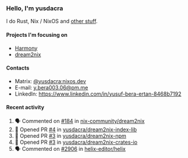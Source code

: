 ### Hello, I'm yusdacra

I do Rust, Nix / NixOS and [other stuff](https://yusdacra.gitlab.io/about).

#### Projects I'm focusing on

- [Harmony](https://harmonyapp.io)
- [dream2nix](https://github.com/nix-community/dream2nix)

#### Contacts

- Matrix: [@yusdacra:nixos.dev](https://matrix.to/#/@yusdacra:nixos.dev)
- E-mail: y.bera003.06@pm.me
- LinkedIn: https://www.linkedin.com/in/yusuf-bera-ertan-8468b7192

#### Recent activity

<!--START_SECTION:activity-->
1. 🗣 Commented on [#184](https://github.com/nix-community/dream2nix/issues/184) in [nix-community/dream2nix](https://github.com/nix-community/dream2nix)
2. 💪 Opened PR [#4](https://github.com/yusdacra/dream2nix-index-lib/pull/4) in [yusdacra/dream2nix-index-lib](https://github.com/yusdacra/dream2nix-index-lib)
3. 💪 Opened PR [#3](https://github.com/yusdacra/dream2nix-npm/pull/3) in [yusdacra/dream2nix-npm](https://github.com/yusdacra/dream2nix-npm)
4. 💪 Opened PR [#3](https://github.com/yusdacra/dream2nix-crates-io/pull/3) in [yusdacra/dream2nix-crates-io](https://github.com/yusdacra/dream2nix-crates-io)
5. 🗣 Commented on [#2906](https://github.com/helix-editor/helix/issues/2906) in [helix-editor/helix](https://github.com/helix-editor/helix)
<!--END_SECTION:activity-->
